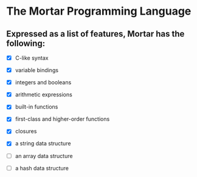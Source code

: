 # The Mortar Programming Language

## Expressed as a list of features, Mortar has the following:

-   [x] C-like syntax
-   [x] variable bindings
-   [x] integers and booleans
-   [x] arithmetic expressions
-   [x] built-in functions
-   [x] first-class and higher-order functions
-   [x] closures
-   [x] a string data structure

-   [ ] an array data structure
-   [ ] a hash data structure
